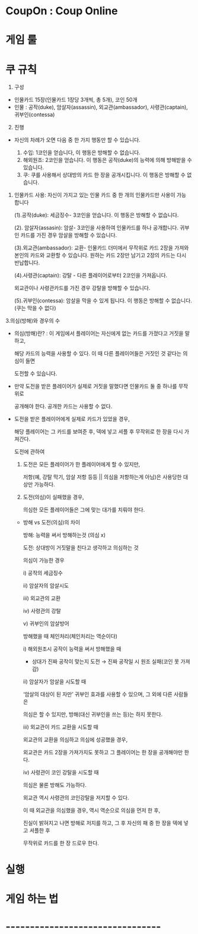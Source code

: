 # CoupOn : Coup Online
# 게임 룰
# 쿠 규칙
1. 구성

- 인물카드 15장(인물카드 1장당 3개씩, 총 5개), 코인 50개
- 인물 : 공작(duke), 암살자(assassin), 외교관(ambassador), 사령관(captain), 귀부인(contessa)

2. 진행

- 자신의 차례가 오면 다음 중 한 가지 행동만 할 수 있습니다.
    
    
    1. 수입: 1코인을 얻습니다, 이 행동은 방해할 수 없습니다.
    2. 해외원조: 2코인을 얻습니다. 이 행동은 공작(duke)의 능력에 의해 방해받을 수 있습니다.
    3. 쿠: 쿠를 사용해서 상대방의 카드 한 장을 공개시킵니다. 이 행동은 방해할 수 없습니다.

1. 인물카드 사용: 자신이 가지고 있는 인물 카드 중 한 개의 인물카드만 사용이 가능 합니다

    (1).공작(duke): 세금징수-  3코인을 얻습니다. 이 행동은 방해할 수 없습니다.
    
    (2). 암살자(assasin): 암살- 3코인을 사용하여 인물카드를 하나 공개합니다. 귀부인 카드를 가진 경우 암살을 방해할 수 있습니다.
    
    (3).외교관(ambassador): 교환- 인물카드 더미에서 무작위로 카드 2장을 가져와 본인의 카드와 교환할 수 있습니다. 원하는 카드 2장만 남기고 2장의 카드는 다시 반납합니다.
    
    (4).사령관(captain): 강탈 - 다른 플레이어로부터 2코인을 가져옵니다.
    
    외교관이나 사령관카드를 가진 경우 강탈을 방해할 수 있습니다.
    
    (5).귀부인(contessa): 암살을 막을 수 있게 됩니다. 이 행동은 방해할 수 없습니다.(쿠는 막을 수 없다)
    

3.의심(방해)와 경우의 수

- 의심(방해)란? : 이 게임에서 플레이어는 자신에게 없는 카드를 가졌다고 거짓을 말하고,
    
    해당 카드의 능력을 사용할 수 있다. 이 때 다른 플레이어들은 거짓인 것 같다는 의심이 들면
    
    도전할 수 있습니다.
    
- 만약 도전을 받은 플레이어가 실제로 거짓을 말했다면 인물카드 둘 중 하나를 무작위로
    
    공개해야 한다. 공개한 카드는 사용할 수 없다.
    
- 도전을 받은 플레이어에게 실제로 카드가 있었을 경우,
    
    해당 플레이어는 그 카드를 보여준 후, 덱에 넣고 셔플 후 무작위로 한 장을 다시 가져간다.
    
    도전에 관하여
    
    1. 도전은 모든 플레이어가 한 플레이어에게 할 수 있지만,
        
        저항(예, 강탈 막기, 암살 저항 등등 || 의심을 저항하는게 아님)은 사용당한 대상만 가능하다.
        
    2. 도전(의심)이 실패했을 경우,
        
        의심한 모든 플레이어들은 그에 맞는 대가를 치뤄야 한다.
        
    - 방해 vs 도전(의심)의 차이
        
        방해: 능력을 써서 방해하는것 (의심 x)
        
        도전: 상대방이 거짓말을 친다고 생각하고 의심하는 것
        
        의심이 가능한 경우
        
        i) 공작의 세금징수
        
        ii) 암살자의 암살시도
        
        iii) 외교관의 교환
        
        iv) 사령관의 강탈
        
        v) 귀부인의 암살방어
        
        방해했을 때 체인처리(체인처리는 역순이다)
        
        i) 해외원조시 공작이 능력을 써서 방해했을 때
        
        - 상대가 진짜 공작이 맞는지 도전 → 진짜 공작일 시 원조 실패(코인 못 가져감)
        
        ii) 암살자가 암살을 시도할 때
        
        ‘암살의 대상이 된 자만’ 귀부인 효과를 사용할 수 있으며, 그 외에 다른 사람들은
        
        의심은 할 수 있지만, 방해(대신 귀부인을 쓰는 등)는 하지 못한다.
        
        iii) 외교관이 카드 교환을 시도할 때
        
        외교관의 교환을 의심하고 의심에 성공했을 경우,
        
        외교관은 카드 2장을 가져가지도 못하고 그 플레이어는 한 장을 공개해야만 한다.
        
        iv) 사령관이 코인 강탈을 시도할 때 
        
        의심은 물론 방해도 가능하다.
        
        외교관 역시 사령관의 코인강탈을 저지할 수 있다.
        
        이 때 외교관을 의심했을 경우, 역시 역순으로 의심을 먼저 한 후,
        
        진실이 밝혀지고 나면 방해로 저지를 하고, 그 후 자신의 패 중 한 장을 덱에 넣고 셔플한 후
        
        무작위로 카드를 한 장 드로우 한다.

# 실행

# 게임 하는 법

# --------------------------------

